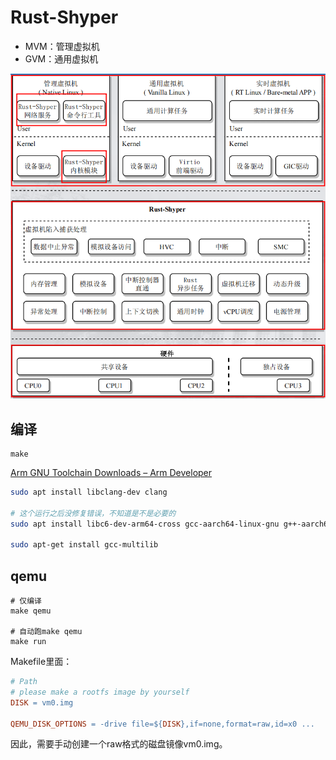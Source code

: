 
# Rust-Shyper

- MVM：管理虚拟机
- GVM：通用虚拟机

![](assets/Pasted%20image%2020251019161040.png)

## 编译

```shell
make
```

[Arm GNU Toolchain Downloads – Arm Developer](https://developer.arm.com/downloads/-/arm-gnu-toolchain-downloads)

```bash
sudo apt install libclang-dev clang

# 这个运行之后没修复错误，不知道是不是必要的
sudo apt install libc6-dev-arm64-cross gcc-aarch64-linux-gnu g++-aarch64-linux-gnu

sudo apt-get install gcc-multilib
```

## qemu

```shell
# 仅编译
make qemu

# 自动跑make qemu
make run
```

Makefile里面：
```makefile
# Path
# please make a rootfs image by yourself
DISK = vm0.img

QEMU_DISK_OPTIONS = -drive file=${DISK},if=none,format=raw,id=x0 ...
```
因此，需要手动创建一个raw格式的磁盘镜像vm0.img。




